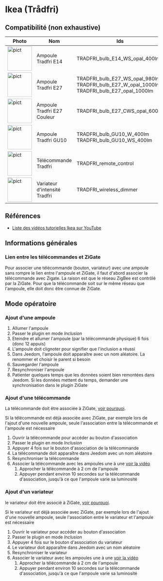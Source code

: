 # Ikea (Trådfri)

## Compatibilité (non exhaustive)

|Photo | Nom | Ids | Commentaire |
| ------ | ----------- |------ | ----------- |
|<img src="https://raw.githubusercontent.com/Jeedom-Zigate/jeedom-plugin-zigate/master/images/TRADFRI_bulb_E14_WS_opal_400lm.jpg" alt="pict" width="80"/>|Ampoule Tradfri E14|TRADFRI_bulb_E14_WS_opal_400lm||
|<img src="https://raw.githubusercontent.com/Jeedom-Zigate/jeedom-plugin-zigate/master/images/TRADFRI_bulb_E27_WS_opal_980lm.jpg" alt="pict" width="80"/>|Ampoule Tradfri E27|TRADFRI_bulb_E27_WS_opal_980lm<br>TRADFRI_bulb_E27_W_opal_1000lm<br>TRADFRI_bulb_E27_opal_1000lm||
|<img src="https://raw.githubusercontent.com/Jeedom-Zigate/jeedom-plugin-zigate/master/images/TRADFRI_bulb_E27_CWS_opal_600lm.jpg" alt="pict" width="80"/>|Ampoule Tradfri E27 Couleur|TRADFRI_bulb_E27_CWS_opal_600lm||
|<img src="https://raw.githubusercontent.com/Jeedom-Zigate/jeedom-plugin-zigate/master/images/TRADFRI_bulb_GU10_W_400lm.jpg" alt="pict" width="80"/>|Ampoule Tradfri GU10|TRADFRI_bulb_GU10_W_400lm<br>TRADFRI_bulb_GU10_WS_400lm||
|<img src="https://raw.githubusercontent.com/Jeedom-Zigate/jeedom-plugin-zigate/master/images/TRADFRI_remote_control.jpg" alt="pict" width="80"/>|Télécommande Tradfri|TRADFRI_remote_control||
|<img src="https://raw.githubusercontent.com/Jeedom-Zigate/jeedom-plugin-zigate/master/images/TRADFRI_wireless_dimmer.jpg" alt="pict" width="80"/>|Variateur d'intensité Tradfri|TRADFRI_wireless_dimmer||

## Références

* [Liste des vidéos tutorielles Ikea sur YouTube](https://www.youtube.com/watch?v=0z1KikVkHsw&list=PLdOi3lRbWE5JW3sM8vlHZRt16MquGiBvz)

## Informations générales

### Lien entre les télécommandes et ZiGate

Pour associer une télécommande (bouton, variateur) avec une ampoule sans rompre le lien entre l'ampoule et ZiGate, il faut d'abord associer la télécommande avec Zigate. La raison est que le réseau ZigBee est contrôlé par la ZiGate. Pour que la télécommande soit sur le même réseau que l'ampoule, elle doit donc être connue de ZiGate.

## Mode opératoire

### Ajout d'une ampoule

1. Allumer l'ampoule
1. Passer le plugin en mode *Inclusion*
1. Eteindre et allumer l'ampoule (par la télécommande physique) 6 fois (donc 12 appuis)
1. L'ampoule doit clignoter pour signifier que l'inclusion a réussi
1. Dans Jeedom, l'ampoule doit apparaître avec un nom aléatoire. La renommer et choisir le parent si besoin
1. Sauvegarder l'ampoule
1. Resynchroniser l'ampoule
1. Patienter quelques temps que les données soient bien remontées dans Jeedom. Si les données mettent du temps, demander une synchronisation dans le plugin ZiGate

### Ajout d'une télécommande

La télécommande doit être associée à ZiGate, [voir pourquoi](#lien-entre-les-télécommandes-et-zigate).

Si la télécommande est déjà associée avec ZiGate, par exemple lors de l'ajout d'une nouvelle ampoule, seule l'association entre la télécommande et l'ampoule est nécessaire

1. Ouvrir la télécommande pour accéder au bouton d'association
1. Passer le plugin en mode *Inclusion*
1. Appuyer 4 fois sur le bouton d'association de la télécommande
1. La télécommande doit apparaître dans Jeedom avec un nom aléatoire
1. Resynchroniser la télécommande
1. Associer la télécommande avec les ampoules une à une [voir la vidéo](https://www.youtube.com/watch?v=JRYFEuQhkIE)
    1. Approcher la télécommande à 2 cm de l'ampoule
    1. Appuyer pendant environ 10 secondes sur la télécommande d'association, jusqu'à ce que l'ampoule varie sa luminosité

### Ajout d'un variateur

le variateur doit être associé à ZiGate, [voir pourquoi](#lien-entre-les-télécommandes-et-zigate).

Si le variateur est déjà associée avec ZiGate, par exemple lors de l'ajout d'une nouvelle ampoule, seule l'association entre le variateur et l'ampoule est nécessaire

1. Ouvrir le variateur pour accéder au bouton d'association
1. Passer le plugin en mode *Inclusion*
1. Appuyer 4 fois sur le bouton d'association du variateur
1. Le variateur doit apparaître dans Jeedom avec un nom aléatoire
1. Resynchroniser le variateur
1. Associer le variateur avec les ampoules une à une [voir la vidéo](https://www.youtube.com/watch?v=_XxYk6Twm34)
    1. Approcher la télécommande à 2 cm de l'ampoule
    1. Appuyer pendant environ 10 secondes sur la télécommande d'association, jusqu'à ce que l'ampoule varie sa luminosité

